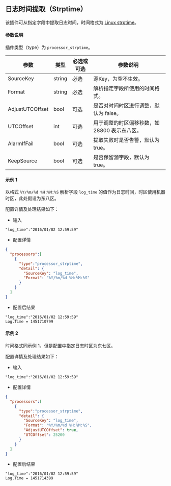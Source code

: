 日志时间提取（Strptime）
----

该插件可从指定字段中提取日志时间，时间格式为 [Linux strptime](http://man7.org/linux/man-pages/man3/strptime.3.html)。

#### 参数说明

插件类型（type）为 `processor_strptime`。

|参数|类型|必选或可选|参数说明|
|----|----|----|----|
|SourceKey|string|必选|源Key，为空不生效。|
|Format|string|必选|解析指定字段所使用的时间格式。|
|AdjustUTCOffset|bool|可选|是否对时间时区进行调整，默认为 false。|
|UTCOffset|int|可选|用于调整的时区偏移秒数，如 28800 表示东八区。|
|AlarmIfFail|bool|可选|提取失败时是否告警，默认为 true。|
|KeepSource|bool|可选|是否保留源字段，默认为true。|

#### 示例 1

以格式 `%Y/%m/%d %H:%M:%S` 解析字段 `log_time` 的值作为日志时间，时区使用机器时区，此处假设为东八区。

配置详情及处理结果如下：

- 输入

```
"log_time":"2016/01/02 12:59:59"
```

- 配置详情

```json
{
  "processors":[
    {
      "type":"processor_strptime",
      "detail": {
        "SourceKey": "log_time",
        "Format": "%Y/%m/%d %H:%M:%S"
      }
    }
  ]
}
```

- 配置后结果

```
"log_time":"2016/01/02 12:59:59"
Log.Time = 1451710799
```

#### 示例 2

时间格式同示例 1，但是配置中指定日志时区为东七区。

配置详情及处理结果如下：

- 输入

```
"log_time":"2016/01/02 12:59:59"
```

- 配置详情

```json
{
  "processors":[
    {
      "type":"processor_strptime",
      "detail": {
        "SourceKey": "log_time",
        "Format": "%Y/%m/%d %H:%M:%S",
        "AdjustUTCOffset": true,
        "UTCOffset": 25200
      }
    }
  ]
}
```

- 配置后结果

```
"log_time":"2016/01/02 12:59:59"
Log.Time = 1451714399
```
